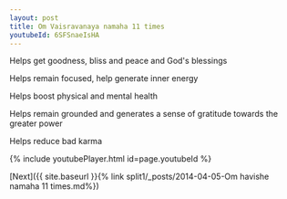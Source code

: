 ```yaml
---
layout: post
title: Om Vaisravanaya namaha 11 times
youtubeId: 6SFSnaeIsHA
---
```

 
 
Helps get goodness, bliss and peace and God's blessings
 
Helps remain focused, help generate inner energy 
 
Helps boost physical and mental health 
 
Helps remain grounded and generates a sense of gratitude towards the greater power 
 
Helps reduce bad karma
 
 
 
 


{% include youtubePlayer.html id=page.youtubeId %}
 
[Next]({{ site.baseurl }}{% link  split1/_posts/2014-04-05-Om havishe namaha 11 times.md%})
 
